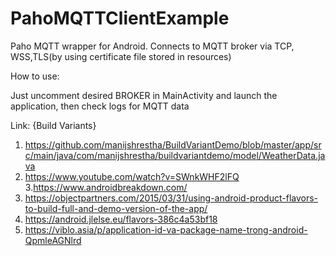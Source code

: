 # PahoMQTTClientExample
Paho MQTT wrapper for Android. Connects to MQTT broker via TCP, WSS,TLS(by using certificate file stored in resources)

How to use:

Just uncomment desired BROKER in MainActivity and launch the application, then check logs for MQTT data

Link:
{Build Variants}
1. https://github.com/manijshrestha/BuildVariantDemo/blob/master/app/src/main/java/com/manijshrestha/buildvariantdemo/model/WeatherData.java
2. https://www.youtube.com/watch?v=SWnkWHF2lFQ
3.https://www.androidbreakdown.com/
4. https://objectpartners.com/2015/03/31/using-android-product-flavors-to-build-full-and-demo-version-of-the-app/
5. https://android.jlelse.eu/flavors-386c4a53bf18
6. https://viblo.asia/p/application-id-va-package-name-trong-android-QpmleAGNlrd